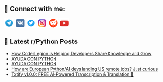 ## 🔎 Connect with me:
[<img src="https://github.com/bullbesh/bullbesh/blob/main/images/Telegram.png" width="32" height="32" />](https://t.me/bullbesh)
[<img src="https://github.com/bullbesh/bullbesh/blob/main/images/VK.png" width="32" height="32" />](https://vk.com/bullbesh)
[<img src="https://github.com/bullbesh/bullbesh/blob/main/images/Twitter.png" width="32" height="32" />](https://twitter.com/bullbesh1)
[<img src="https://github.com/bullbesh/bullbesh/blob/main/images/Instagram.png" width="32" height="32" />](https://www.instagram.com/bullbesh)
[<img src="https://github.com/bullbesh/bullbesh/blob/main/images/Reddit.png" width="32" height="32" />](https://www.reddit.com/user/bullbesh)
[<img src="https://github.com/bullbesh/bullbesh/blob/main/images/YouTube.png" width="32" height="32" />](https://www.youtube.com/channel/UCtfjRs6uzgq5mfm8S06WTcg)

## 📕 Latest r/Python Posts
<!-- BLOG-POST-LIST:START -->
- [How CoderLegion is Helping Developers Share Knowledge and Grow](https://www.reddit.com/r/Python/comments/1hz6u6f/how_coderlegion_is_helping_developers_share/)
- [AYUDA CON PYTHON](https://www.reddit.com/r/Python/comments/1hz1vog/ayuda_con_python/)
- [AYUDA CON PYTHON](https://www.reddit.com/r/Python/comments/1hz1vnv/ayuda_con_python/)
- [How are European Python/AI devs landing US remote jobs? Just curious](https://www.reddit.com/r/Python/comments/1hz1u57/how_are_european_pythonai_devs_landing_us_remote/)
- [Txtify v1.0.0: FREE AI-Powered Transcription &amp; Translation 🚀](https://www.reddit.com/r/Python/comments/1hz002h/txtify_v100_free_aipowered_transcription/)
<!-- BLOG-POST-LIST:END -->
